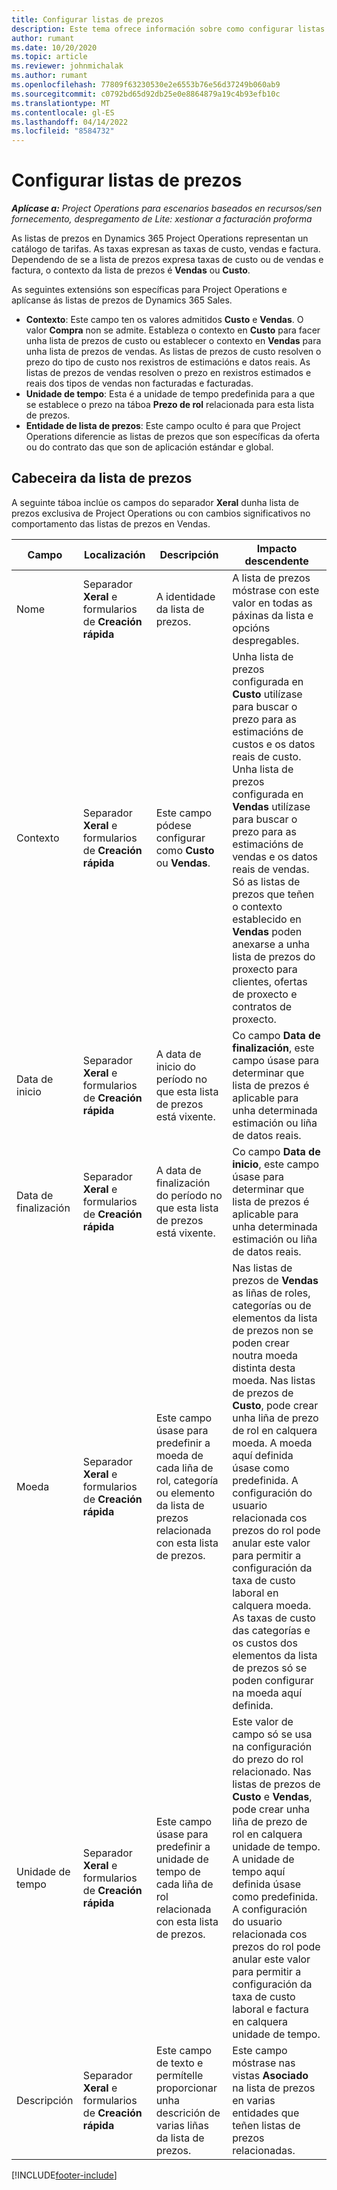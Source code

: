 ```yaml
---
title: Configurar listas de prezos
description: Este tema ofrece información sobre como configurar listas de prezos de custo e venda en Project Operations.
author: rumant
ms.date: 10/20/2020
ms.topic: article
ms.reviewer: johnmichalak
ms.author: rumant
ms.openlocfilehash: 77809f63230530e2e6553b76e56d37249b060ab9
ms.sourcegitcommit: c0792bd65d92db25e0e8864879a19c4b93efb10c
ms.translationtype: MT
ms.contentlocale: gl-ES
ms.lasthandoff: 04/14/2022
ms.locfileid: "8584732"
---
```

# <a name="set-up-price-lists"></a>Configurar listas de prezos

_**Aplícase a:** Project Operations para escenarios baseados en recursos/sen fornecemento, despregamento de Lite: xestionar a facturación proforma_

As listas de prezos en Dynamics 365 Project Operations representan un catálogo de tarifas. As taxas expresan as taxas de custo, vendas e factura. Dependendo de se a lista de prezos expresa taxas de custo ou de vendas e factura, o contexto da lista de prezos é **Vendas** ou **Custo**.

As seguintes extensións son específicas para Project Operations e aplícanse ás listas de prezos de Dynamics 365 Sales.

- **Contexto**: Este campo ten os valores admitidos **Custo** e **Vendas**. O valor **Compra** non se admite. Estableza o contexto en **Custo** para facer unha lista de prezos de custo ou establecer o contexto en **Vendas** para unha lista de prezos de vendas. As listas de prezos de custo resolven o prezo do tipo de custo nos rexistros de estimacións e datos reais. As listas de prezos de vendas resolven o prezo en rexistros estimados e reais dos tipos de vendas non facturadas e facturadas.
- **Unidade de tempo**: Esta é a unidade de tempo predefinida para a que se establece o prezo na táboa **Prezo de rol** relacionada para esta lista de prezos.
- **Entidade de lista de prezos**: Este campo oculto é para que Project Operations diferencie as listas de prezos que son específicas da oferta ou do contrato das que son de aplicación estándar e global.

## <a name="price-list-header"></a>Cabeceira da lista de prezos

A seguinte táboa inclúe os campos do separador **Xeral** dunha lista de prezos exclusiva de Project Operations ou con cambios significativos no comportamento das listas de prezos en Vendas.

| Campo | Localización | Descripción | Impacto descendente |
| --- | --- | --- | --- |
| Nome | Separador **Xeral** e formularios de **Creación rápida** | A identidade da lista de prezos. | A lista de prezos móstrase con este valor en todas as páxinas da lista e opcións despregables.|
| Contexto | Separador **Xeral** e formularios de **Creación rápida** | Este campo pódese configurar como **Custo** ou **Vendas**. | Unha lista de prezos configurada en **Custo** utilízase para buscar o prezo para as estimacións de custos e os datos reais de custo. Unha lista de prezos configurada en **Vendas** utilízase para buscar o prezo para as estimacións de vendas e os datos reais de vendas. Só as listas de prezos que teñen o contexto establecido en **Vendas** poden anexarse a unha lista de prezos do proxecto para clientes, ofertas de proxecto e contratos de proxecto. |
| Data de inicio | Separador **Xeral** e formularios de **Creación rápida** | A data de inicio do período no que esta lista de prezos está vixente. | Co campo **Data de finalización**, este campo úsase para determinar que lista de prezos é aplicable para unha determinada estimación ou liña de datos reais. |
| Data de finalización | Separador **Xeral** e formularios de **Creación rápida** | A data de finalización do período no que esta lista de prezos está vixente. | Co campo **Data de inicio**, este campo úsase para determinar que lista de prezos é aplicable para unha determinada estimación ou liña de datos reais. |
| Moeda | Separador **Xeral** e formularios de **Creación rápida** | Este campo úsase para predefinir a moeda de cada liña de rol, categoría ou elemento da lista de prezos relacionada con esta lista de prezos. | Nas listas de prezos de **Vendas** as liñas de roles, categorías ou de elementos da lista de prezos non se poden crear noutra moeda distinta desta moeda. Nas listas de prezos de **Custo**, pode crear unha liña de prezo de rol en calquera moeda. A moeda aquí definida úsase como predefinida. A configuración do usuario relacionada cos prezos do rol pode anular este valor para permitir a configuración da taxa de custo laboral en calquera moeda. As taxas de custo das categorías e os custos dos elementos da lista de prezos só se poden configurar na moeda aquí definida. |
| Unidade de tempo | Separador **Xeral** e formularios de **Creación rápida** | Este campo úsase para predefinir a unidade de tempo de cada liña de rol relacionada con esta lista de prezos. | Este valor de campo só se usa na configuración do prezo do rol relacionado. Nas listas de prezos de **Custo** e **Vendas**, pode crear unha liña de prezo de rol en calquera unidade de tempo. A unidade de tempo aquí definida úsase como predefinida. A configuración do usuario relacionada cos prezos do rol pode anular este valor para permitir a configuración da taxa de custo laboral e factura en calquera unidade de tempo. |
| Descripción | Separador **Xeral** e formularios de **Creación rápida** | Este campo de texto e permítelle proporcionar unha descrición de varias liñas da lista de prezos. | Este campo móstrase nas vistas **Asociado** na lista de prezos en varias entidades que teñen listas de prezos relacionadas. |


[!INCLUDE[footer-include](../includes/footer-banner.md)]